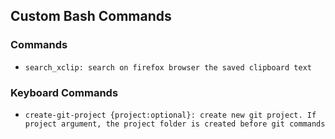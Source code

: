 ## Custom Bash Commands

### Commands

- ``search_xclip: search on firefox browser the saved clipboard text``

### Keyboard Commands

- ``create-git-project {project:optional}: create new git project. If project argument, the project folder is created before git commands``
